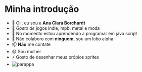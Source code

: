 # Minha introdução

- 👋 Oii, eu sou a **Ana Clara Borchardt**
- 👀 *Gosto de* jogos indie, mpb, metal e moda
- 🌱 No momento estou aprendendo a programar em java script
- 💞️ Não colaboro com **ninguem**, sou um lobo alpha
- 📫 **Não** me contate
- 😄 Sou mulher
- ⚡ Gosto de desenhar meus própios sprites
- 
    ![parappa](https://media0.giphy.com/media/v1.Y2lkPTc5MGI3NjExZXQ0bDd5N2Y4cGhpbWt1cnBtMHZnM3FvOGNid2FqNmpoc2Z3N3kyaCZlcD12MV9pbnRlcm5hbF9naWZfYnlfaWQmY3Q9Zw/14fcIgLQxz5jOM/200.webp)

<!---
Borchardt-Ana/Borchardt-Ana is a ✨ special ✨ repository because its `README.md` (this file) appears on your GitHub profile.
You can click the Preview link to take a look at your changes.
--->
